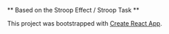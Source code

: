 ** Based on the Stroop Effect / Stroop Task **

This project was bootstrapped with [Create React App](https://github.com/facebookincubator/create-react-app).